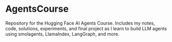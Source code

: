 # AgentsCourse
Repository for the Hugging Face AI Agents Course. Includes my notes, code, solutions, experiments, and final project as I learn to build LLM agents using smolagents, LlamaIndex, LangGraph, and more.

